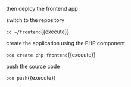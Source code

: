 then deploy the frontend app

switch to the repository

`cd ~/frontend`{{execute}}

create the application using the PHP component

`odo create php frontend`{{execute}}

push the source code

`odo push`{{execute}}
